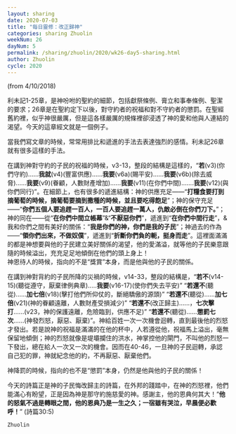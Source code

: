 ```yaml
---
layout: sharing
date: 2020-07-03
title: "每日靈修：改正歸神"
categories: sharing Zhuolin
weekNum: 26
dayNum: 5
permalink: /sharing/zhuolin/2020/wk26-day5-sharing.html
author: Zhuolin
cycle: 2020
---
```

(from 4/10/2018)

利未記1-25章，是神吩咐的聖約的細節，包括獻祭條例、膏立和事奉條例、聖潔的要求；26章是在聖約定下以後，對守約者的祝福和對不守約者的懲罰。在聖經舊約裡，似乎神很嚴厲，但是這各樣嚴厲的規條裡卻浸透了神的愛和他與人連結的渴望。今天的這章經文就是一個例子。  

當我們寫文章的時候，常常用排比和遞進的手法去表達強烈的感情。利未記26章就有很多這樣的手法。  

在講到神對守約的子民的祝福的時候，v3-13，整段的結構是這樣的，“**若**(v3)(你們守約)......**我就**(v4)(豐富供應)......**我要**(v6a)(賜平安)......**我要**(v6b)(除去威脅)......**我要**(v9)(眷顧，人數財產增加)......**我要**(v11)(在你們中間).......**我要**(v12)(與你們同行)”。在細節上，也有很多的遞進結構：神的供應充足——“**打糧食要打到摘葡萄的時候，摘葡萄要摘到撒種的時候，並且要吃得飽足**”；神的保守充足——“**你們五個人要追趕一百人，一百人要追趕一萬人，仇敵必倒在你們刀下。**”；神的同在——從“**在你們中間立帳幕**”&“**不厭惡你們**”，遞進到“**在你們中間行走**”，&我和你們之間有美好的關係：“**我是你們的神，你們是我的子民**”；神過去的作為——“**領你們出來，不做奴僕**”，遞進到“**折斷你們負的軛，挺身而走**”。這裡面滿滿的都是神想要與他的子民建立美好關係的渴望，他的愛滿溢，就等他的子民樂意跟隨的時候溢出，充充足足地傾倒在他們的頭上身上！  
神恩待人的時候，指向的不是“獎賞”本身，而是他與他的子民的關係。  

在講到神對背約的子民所降的災禍的時候，v14-33，整段的結構是，“**若不**(v14-15)(聽從遵守，厭棄律例典章).....**我要**(v16-17)(使你們失去平安)” “**若還不**(聽從)......**加七倍**(v18)(擊打他們所仰仗的，斷絕驕傲的源頭)” “**若還不**(聽從)......**加七倍**(v21)(神的眷顧遠離，人數財產受損減少)” “**若還不**(改正歸主)......，**七次擊打**......(v23，神的保護遠離，危險臨到，供應不足)” “**若還不**(聽從)......**懲罰七次**......(神發烈怒，厭惡、厭棄)”。神給百姓一次一次機會迴轉，直到最後他的烈怒才發出。若是說神的祝福是滿滿的在他的杯中，人若遵從他，祝福馬上溢出，毫無保留地傾倒；神的烈怒就像是堤壩攔住的洪水，神掌控他的閘門，不叫他的烈怒一下發出，總在給人一次又一次的機會。因而在40-46，一旦神的子民迴轉，承認自己犯的罪，神就紀念他的約，不再厭惡、厭棄他們。  

神降罰的時候，指向的也不是“懲罰”本身，仍然是他與他的子民的關係！  

今天的詩篇正是神的子民悔改歸主的詩篇，在外邦的踐踏中，在神的烈怒裡，他們能滿心有盼望，正是因為神是那守約施慈愛的神。感謝主，他的恩典何其大！“**他的怒氣不過是轉眼之間，他的恩典乃是一生之久；一宿雖有哭泣，早晨便必歡呼！**” (詩篇30:5)  

`Zhuolin`  

